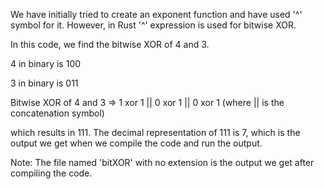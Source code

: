 We have initially tried to create an exponent function and have used '^' symbol for it. However, in Rust '^' expression is used for bitwise XOR.

In this code, we find the bitwise XOR of 4 and 3. 

4 in binary is 100 

3 in binary is 011

Bitwise XOR of 4 and  3 => 1 xor 1 || 0 xor 1 || 0 xor 1 (where || is the concatenation symbol)

which results in 111. The decimal representation of 111 is 7, which is the output we get when we compile the code and run the output. 

Note: The file named 'bitXOR' with no extension is the output we get after compiling the code.
